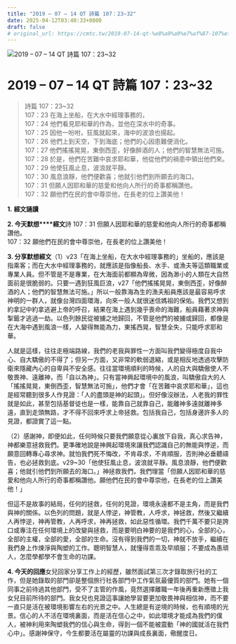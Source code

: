 ```yaml
---
title: "2019 – 07 – 14 QT 詩篇 107：23~32"
date: 2025-04-12T03:40:33+0800
draft: false
# original_url: https://cmtc.tw/2019-07-14-qt-%e8%a9%a9%e7%af%87-107%ef%bc%9a2332
---
```


![2019 – 07 – 14 QT 詩篇 107：23~32](/images/qt.jpg   "2019 – 07 – 14 QT 詩篇 107：23~32")

# 2019 – 07 – 14 QT 詩篇 107：23~32

> 詩篇 107：23~32  
> 107：23 在海上坐船，在大水中經理事務的，  
> 107：24 他們看見耶和華的作為，並他在深水中的奇事。  
> 107：25 因他一吩咐，狂風就起來，海中的波浪也揚起。  
> 107：26 他們上到天空，下到海底；他們的心因患難便消化。  
> 107：27 他們搖搖晃晃，東倒西歪，好像醉酒的人；他們的智慧無法可施。  
> 107：28 於是，他們在苦難中哀求耶和華，他從他們的禍患中領出他們來。  
> 107：29 他使狂風止息，波浪就平靜。  
> 107：30 風息浪靜，他們便歡喜；他就引他們到所願去的海口。  
> 107：31 但願人因耶和華的慈愛和他向人所行的奇事都稱讚他。  
> 107：32 願他們在民的會中尊崇他，在長老的位上讚美他！

**1.** **經文誦讀**

**2. 今天默想****經文**詩 107：31 但願人因耶和華的慈愛和他向人所行的奇事都稱讚他。  
107：32 願他們在民的會中尊崇他，在長老的位上讚美他！

**3. 分享默想經文**（1）v23「在海上坐船，在大水中經理事務的」坐船的，應該是指乘客；而在大水中經理事務的，就應該是指像船長、水手、或漁夫等這類職業或專業人員。但不管是不是專業，在大海面前都顯為卑微，因為渺小的人類在大自然面前是很脆弱的。只要一遇到狂風巨浪，v27「他們搖搖晃晃，東倒西歪，好像醉酒的人；他們的智慧無法可施。」所以一般靠海為生的漁夫船員應該是最容易呼求神明的一群人，就像台灣四面環海，向來一般人就很迷信媽祖的保佑。我們又想到約拿記中約拿逃避上帝的呼召，結果在海上遇到幾乎喪命的海難，船員藉著求神與掣籤才逃過一劫。以色列餘民從被擄之地歸回，不管是他們的被擄或歸回，都像是在大海中遇到風浪一樣，人變得無能為力，東搖西晃，智慧全失，只能呼求耶和華。

人就是這樣，往往走極端路線，我們的老我與罪性一方面叫我們變得極度自我中心、自大驕傲的不得了；但另一方面，又非常的軟弱退縮，或是相反地透過攻擊防衛來隱藏內心的自卑與不安全感。往往當環境順利的時候，人的自大與驕傲使人不敬畏神、遠離神，而「自以為神」。只有當神興起環境中的風浪，叫驕傲自大的人「搖搖晃晃，東倒西歪，智慧無法可施」，他們才會「在苦難中哀求耶和華」，這也是經常聽到很多人作見證：「人的盡頭是神的起頭」。但好像沒辦法，人老我的罪性就是如此，甚至包括基督徒也是一樣，能靠自己就靠自己，能離神多遠就離神多遠，直到走頭無路，才不得不回來呼求上帝拯救。包括我自己，包括身邊許多人的見證，都證實了這一點。

（2）感謝神，即便如此，任何時候只要我們願意從心裏放下自我，真心求告神，神都樂意拯救我們。更準確地說是神興起環境來讓我們認識自己的無能與悖逆，而願意回轉專心尋求神。就怕我們死不悔改，不肯尋求，不肯順服，否則神必垂聽禱告，也必拯救到底。v29~30「他使狂風止息，波浪就平靜。風息浪靜，他們便歡喜；他就引他們到所願去的海口。」神拯救我們，我們理當「但願人因耶和華的慈愛和他向人所行的奇事都稱讚他。願他們在民的會中尊崇他，在長老的位上讚美他！」

但這不是故事的結局，任何的拯救，任何的見證，環境永遠都不是主角，而是我們與神的關係。以色列的問題，就是人悖逆，神管教，人呼求，神拯救，然後又繼續人再悖逆，神再管教，人再呼求，神再拯救，如此惡性循環。我們千萬不要只是誇口或專注在任何環境上的改變與拯救，而是要明白神要的是我們的心，全部的心，全部的主權，全部的愛，全部的生命。沒有得到我們的一切，神就不放手，繼續在我們身上作煉淨與陶塑的工作。聰明智慧人，就懂得乖乖及早順服；不要成為愚頑人，怎麼學都學不會生命的功課。

**4. 今天的回應**女兒回家分享工作上的經歷，雖然面試第三次才錄取旅行社的工作，但是她錄取的部門卻是整個旅行社各部門中工作氣氛最優質的部門。她有一個同事之前待過其他部門，受不了主管的作風，竟然選擇離職一年後再重新應徵上我女兒目前所待的部門。我女兒也見證這事讓她學習要更加敬畏神與相信神，而不要一直只是活在被環境影響左右的光景之中。人生總是有逆境的時候，也有順境的光景。信心的人不活在環境裏面，而是活在信心之中，如此環境才能成為我們的僕人，被神利用來陶塑我們的信心與生命，得到一個不能被震動「神的國就活在我們心中」。感謝神保守，今生都要活在屬靈的功課與成長裏面，儆醒度日。